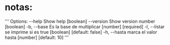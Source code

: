 # notas:

'''
Options:
      --help     Show help                                             [boolean]
      --version  Show version number                                   [boolean]
  -b, --base     Es la base de multiplicar                   [number] [required]
  -l, --listar   se
                 imprime
                 si es
                 true                                 [boolean] [default: false]
  -h, --hasta    marca el valor hasta                     [number] [default: 10]
'''